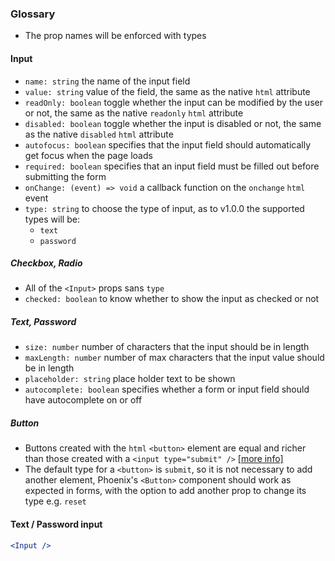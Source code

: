 ### Glossary
- The prop names will be enforced with types

#### Input
- `name: string` the name of the input field
- `value: string` value of the field, the same as the native `html` attribute
- `readOnly: boolean` toggle whether the input can be modified by the user or not, the same as the native `readonly` `html` attribute
- `disabled: boolean` toggle whether the input is disabled or not, the same as the native `disabled` `html` attribute
- `autofocus: boolean` specifies that the input field should automatically get focus when the page loads
- `required: boolean` specifies that an input field must be filled out before submitting the form 
- `onChange: (event) => void` a callback function on the `onchange` `html` event
- `type: string` to choose the type of input, as to v1.0.0 the supported types will be:
  - `text`
  - `password`

##### Checkbox, Radio
- All of the `<Input>` props sans `type`
- `checked: boolean` to know whether to show the input as checked or not

##### Text, Password
- `size: number` number of characters that the input should be in length
- `maxLength: number` number of max characters that the input value should be in length
- `placeholder: string` place holder text to be shown
- `autocomplete: boolean` specifies whether a form or input field should have autocomplete on or off

##### Button
- Buttons created with the `html` `<button>` element are equal and richer than those created with a `<input type="submit" />` [[more info]](https://stackoverflow.com/questions/7117639/input-type-submit-vs-button-tag-are-they-interchangeable)
- The default type for a `<button>` is `submit`, so it is not necessary to add another element, Phoenix's `<Button>` component should work as expected in forms, with the option to add another prop to change its type e.g. `reset`

#### Text / Password input
```jsx
<Input />
```
